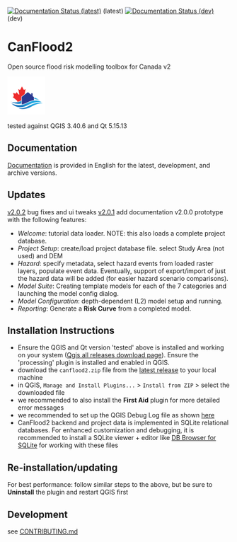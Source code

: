 
[![Documentation Status (latest)](https://readthedocs.org/projects/canflood2/badge/?version=latest)](https://canflood.readthedocs.io/en/latest/) (latest)
[![Documentation Status (dev)](https://readthedocs.org/projects/canflood2/badge/?version=dev)](https://canflood.readthedocs.io/en/dev/) (dev)


# CanFlood2
 
Open source flood risk modelling toolbox for Canada v2



![alt text](https://github.com/cefect/CanFlood2/blob/main/canflood2/img/logo_20210510_22x22.png)


tested against QGIS 3.40.6 and Qt 5.15.13

## Documentation

[Documentation](https://canflood2.readthedocs.io/en/latest/#) is provided in English for the latest, development, and archive versions. 

## Updates
[v2.0.2](https://github.com/cefect/CanFlood2/releases/tag/v2.0.2) bug fixes and ui tweaks
[v2.0.1](https://github.com/cefect/CanFlood2/releases/tag/v2.0.1) add documentation
v2.0.0 prototype with the following features:
- *Welcome*: tutorial data loader. NOTE: this also loads a complete project database.
- *Project Setup*: create/load project database file. select Study Area (not used) and DEM
- *Hazard*: specify metadata, select hazard events from loaded raster layers, populate event data. Eventually, support of export/import of just the hazard data will be added (for easier hazard scenario comparisons).
- *Model Suite*: Creating template models for each of the 7 categories and launching the model config dialog.
- *Model Configuration*: depth-dependent (L2) model setup and running. 
- *Reporting*: Generate a **Risk Curve** from a completed model. 
  




## Installation Instructions 

- Ensure the QGIS and Qt version 'tested' above is installed and working on your system ([Qgis all releases download page](https://qgis.org/downloads/)). Ensure the 'processing' plugin is installed and enabled in QGIS.  
- download the `canflood2.zip` file from the [latest release](https://github.com/cefect/CanFlood2/releases) to your local machine
- in QGIS, `Manage and Install Plugins...` > `Install from ZIP` > select the downloaded file
- we recommended to also install the **First Aid** plugin for more detailed error messages 
- we recommended to set up the QGIS Debug Log file as shown [here](https://stackoverflow.com/a/61669864/9871683)
- CanFlood2 backend and project data is implemented in SQLite relational databases. For enhanced customization and debugging, it is recommended to install a SQLite viewer + editor like [DB Browser for SQLite](https://sqlitebrowser.org/) for working with these files  


## Re-installation/updating
For best performance: follow similar steps to the above, but be sure to **Uninstall** the plugin and restart QGIS first 


## Development
see [CONTRIBUTING.md](./CONTRIBUTING.md)
